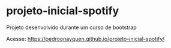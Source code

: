 # projeto-inicial-spotify
Projeto desenvolvido durante um curso de bootstrap

Acesse: https://pedroonayquen.github.io/projeto-inicial-spotify/
